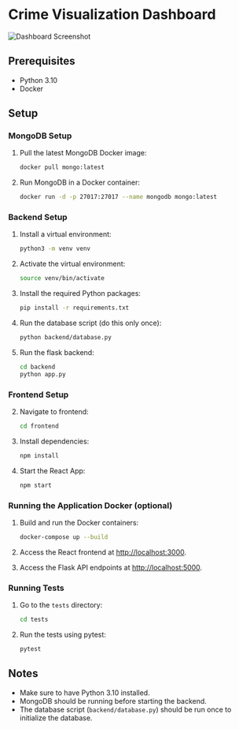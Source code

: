 # Crime Visualization Dashboard

![Dashboard Screenshot](images/screenshot.png)

## Prerequisites

- Python 3.10
- Docker

## Setup

### MongoDB Setup

1. Pull the latest MongoDB Docker image:

    ```sh
    docker pull mongo:latest
    ```

2. Run MongoDB in a Docker container:

    ```sh
    docker run -d -p 27017:27017 --name mongodb mongo:latest
    ```

### Backend Setup

1. Install a virtual environment:

    ```sh
    python3 -m venv venv
    ```

2. Activate the virtual environment:

    ```sh
    source venv/bin/activate
    ```

3. Install the required Python packages:

    ```sh
    pip install -r requirements.txt
    ```

3. Run the database script (do this only once):

    ```sh
    python backend/database.py
    ```

3. Run the flask backend:

    ```sh
    cd backend
    python app.py
    ```

### Frontend Setup

2. Navigate to frontend:

    ```sh
    cd frontend
    ```

3. Install dependencies:

    ```sh
    npm install
    ```

3. Start the React App:

    ```sh
    npm start
    ```    

    

### Running the Application Docker (optional)

1. Build and run the Docker containers:

    ```sh
    docker-compose up --build
    ```
    
2. Access the React frontend at [http://localhost:3000](http://localhost:3000).

3. Access the Flask API endpoints at [http://localhost:5000](http://localhost:5000).

### Running Tests

1. Go to the `tests` directory:

    ```sh
    cd tests
    ```

2. Run the tests using pytest:

    ```sh
    pytest
    ```

## Notes

- Make sure to have Python 3.10 installed.
- MongoDB should be running before starting the backend.
- The database script (`backend/database.py`) should be run once to initialize the database.


